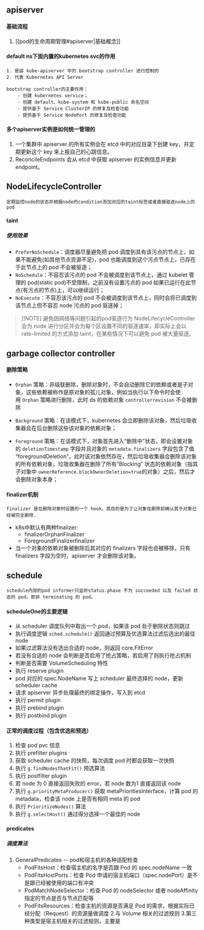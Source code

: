 ## apiserver

#### 基础流程
1. [[pod的生命周期管理#apiserver|基础概念]]  

#### default ns下面内置的kubernetes svc的作用
	1. 是由 kube-apiserver 中的 bootstrap controller 进行控制的
	2. 代表 Kubernetes API Server

	bootstrap controller的主要作用：
		- 创建 kubernetes service；
		- 创建 default、kube-system 和 kube-public 命名空间
		- 提供基于 Service ClusterIP 的修复及检查功能
		- 提供基于 Service NodePort 的修复及检查功能

#### 多个apiserver实例是如何统一管理的
1. 一个集群中 apiserver 的所有实例会在 etcd 中的对应目录下创建 key，并定期更新这个 key 来上报自己的心跳信息。
2. ReconcileEndpoints 会从 etcd 中获取 apiserver 的实例信息并更新 endpoint。

## NodeLifecycleController
	定期监控node的状态并根据node的condition添加对应的taint标签或者直接驱逐node上的pod
#### taint
##### 使用效果
- `PreferNoSchedule`：调度器尽量避免把 pod 调度到具有该污点的节点上，如果不能避免(如其他节点资源不足)，pod 也能调度到这个污点节点上，已存在于此节点上的 pod 不会被驱逐；
- `NoSchedule`：不容忍该污点的 pod 不会被调度到该节点上，通过 kubelet 管理的 pod(static pod)不受限制，之前没有设置污点的 pod 如果已运行在此节点(有污点的节点)上，可以继续运行；
- `NoExecute`：不容忍该污点的 pod 不会被调度到该节点上，同时会将已调度到该节点上但不容忍 node 污点的 pod 驱逐掉；


> [!NOTE] 避免因网络等问题引起的pod驱逐行为
>  NodeLifecycleController 会为 node 进行分区并会为每个区设置不同的驱逐速率，即实际上会以 rate-limited 的方式添加 taint，在某些情况下可以避免 pod 被大量驱逐。

## garbage collector controller
#### 删除策略
- `Orphan` 策略：非级联删除，删除对象时，不会自动删除它的依赖或者是子对象，这些依赖被称作是原对象的孤儿对象，例如当执行以下命令时会使用 `Orphan` 策略进行删除，此时 ds 的依赖对象 `controllerrevision` 不会被删除

- `Background` 策略：在该模式下，kubernetes 会立即删除该对象，然后垃圾收集器会在后台删除这些该对象的依赖对象；

- `Foreground` 策略：在该模式下，对象首先进入“删除中”状态，即会设置对象的 `deletionTimestamp` 字段并且对象的 `metadata.finalizers` 字段包含了值 “foregroundDeletion”，此时该对象依然存在，然后垃圾收集器会删除该对象的所有依赖对象，垃圾收集器在删除了所有“Blocking” 状态的依赖对象（指其子对象中 `ownerReference.blockOwnerDeletion=true`的对象）之后，然后才会删除对象本身；

#### finalizer机制
	finalizer 是在删除对象时设置的一个 hook，其目的是为了让对象在删除前确认其子对象已经被完全删除.

- k8s中默认有两种finalizer:
	- finalizerOrphanFinalizer 
	- ForegroundFinalizerfinalizer
- 当一个对象的依赖对象被删除后其对应的 finalizers 字段也会被移除，只有 finalizers 字段为空时，apiserver 才会删除该对象。

## schedule
	schedule内部的pod informer只监听status.phase 不为 succeeded 以及 failed 状态的 pod，即非 terminating 的 pod。

#### scheduleOne的主要逻辑
 - 从 scheduler 调度队列中取出一个 pod，如果该 pod 处于删除状态则跳过
- 执行调度逻辑 `sched.schedule()` 返回通过预算及优选算法过滤后选出的最佳 node
- 如果过滤算法没有选出合适的 node，则返回 core.FitError
- 若没有合适的 node 会判断是否启用了抢占策略，若启用了则执行抢占机制
- 判断是否需要 VolumeScheduling 特性
- 执行 reserve plugin
- pod 对应的 spec.NodeName 写上 scheduler 最终选择的 node，更新 scheduler cache
- 请求 apiserver 异步处理最终的绑定操作，写入到 etcd
- 执行 permit plugin
- 执行 prebind plugin
- 执行 postbind plugin

#### 正常的调度过程（包含优选和预选）

 1. 检查 pod pvc 信息
 2. 执行 prefilter plugins
 3. 获取 scheduler cache 的快照，每次调度 pod 时都会获取一次快照
 4. 执行 `g.findNodesThatFit()` 预选算法
 5. 执行 postfilter plugin
 6. 若 node 为 0 直接返回失败的 error，若 node 数为1 直接返回该 node
 7. 执行 `g.priorityMetaProducer()` 获取 metaPrioritiesInterface，计算 pod 的metadata，检查该 node 上是否有相同 meta 的 pod
 8. 执行 `PrioritizeNodes()` 算法
 9. 执行 `g.selectHost()` 通过得分选择一个最佳的 node

#### predicates

##### 调度算法
1. GeneralPredicates -- pod和宿主机的各种适配检查
	- PodFitsHost：检查宿主机的名字是否跟 Pod 的 spec.nodeName 一致
	- PodFitsHostPorts：检查 Pod 申请的宿主机端口（spec.nodePort）是不是跟已经被使用的端口有冲突
	- PodMatchNodeSelector：检查 Pod 的 nodeSelector 或者 nodeAffinity 指定的节点是否与节点匹配等
	- PodFitsResources：检查主机的资源是否满足 Pod 的需求，根据实际已经分配（Request）的资源量做调度
  2.与 Volume 相关的过滤规则
  3.第三种类型是宿主机相关的过滤规则，主要是